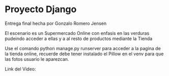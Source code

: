 # Proyecto Django

Entrega final hecha por Gonzalo Romero Jensen

El escenario es un Supermercado Online con enfasis en las verduras pudeindo acceder a ellas y a al resto de productos mediante la Tienda

Use el comando python manage.py runserver para acceder a la pagina de la tienda online, recuerde debe tener instalado el Pillow en el venv para que las fotos usuario le aparezcan. 

Link del Video: 